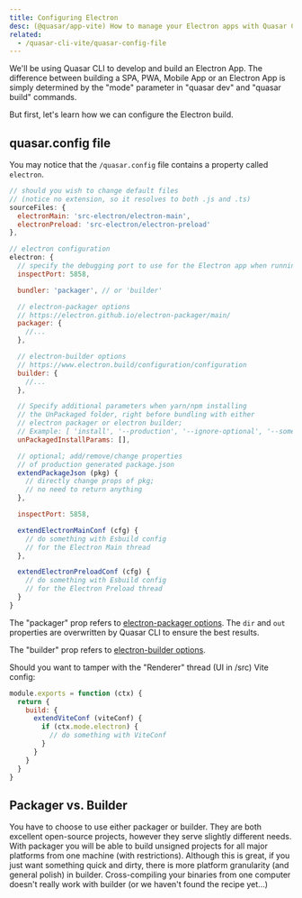 ```yaml
---
title: Configuring Electron
desc: (@quasar/app-vite) How to manage your Electron apps with Quasar CLI.
related:
  - /quasar-cli-vite/quasar-config-file
---
```

We'll be using Quasar CLI to develop and build an Electron App. The difference between building a SPA, PWA, Mobile App or an Electron App is simply determined by the "mode" parameter in "quasar dev" and "quasar build" commands.

But first, let's learn how we can configure the Electron build.

## quasar.config file
You may notice that the `/quasar.config` file contains a property called `electron`.

```js
// should you wish to change default files
// (notice no extension, so it resolves to both .js and .ts)
sourceFiles: {
  electronMain: 'src-electron/electron-main',
  electronPreload: 'src-electron/electron-preload'
},

// electron configuration
electron: {
  // specify the debugging port to use for the Electron app when running in development mode
  inspectPort: 5858,

  bundler: 'packager', // or 'builder'

  // electron-packager options
  // https://electron.github.io/electron-packager/main/
  packager: {
    //...
  },

  // electron-builder options
  // https://www.electron.build/configuration/configuration
  builder: {
    //...
  },

  // Specify additional parameters when yarn/npm installing
  // the UnPackaged folder, right before bundling with either
  // electron packager or electron builder;
  // Example: [ 'install', '--production', '--ignore-optional', '--some-other-param' ]
  unPackagedInstallParams: [],

  // optional; add/remove/change properties
  // of production generated package.json
  extendPackageJson (pkg) {
    // directly change props of pkg;
    // no need to return anything
  },

  inspectPort: 5858,

  extendElectronMainConf (cfg) {
    // do something with Esbuild config
    // for the Electron Main thread
  },

  extendElectronPreloadConf (cfg) {
    // do something with Esbuild config
    // for the Electron Preload thread
  }
}
```

The "packager" prop refers to [electron-packager options](https://electron.github.io/electron-packager/main/). The `dir` and `out` properties are overwritten by Quasar CLI to ensure the best results.

The "builder" prop refers to [electron-builder options](https://www.electron.build/configuration/configuration).

Should you want to tamper with the "Renderer" thread (UI in /src) Vite config:

```js /quasar.config file
module.exports = function (ctx) {
  return {
    build: {
      extendViteConf (viteConf) {
        if (ctx.mode.electron) {
          // do something with ViteConf
        }
      }
    }
  }
}
```

## Packager vs. Builder
You have to choose to use either packager or builder. They are both excellent open-source projects, however they serve slightly different needs. With packager you will be able to build unsigned projects for all major platforms from one machine (with restrictions). Although this is great, if you just want something quick and dirty, there is more platform granularity (and general polish) in builder. Cross-compiling your binaries from one computer doesn't really work with builder (or we haven't found the recipe yet...)
